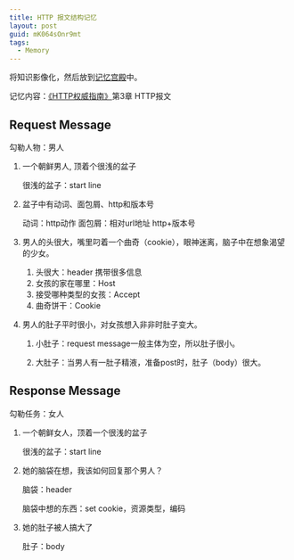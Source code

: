 ```yaml
---
title: HTTP 报文结构记忆
layout: post
guid: mK064sOnr9mt
tags:
  - Memory
---
```


将知识影像化，然后放到[记忆宫殿](http://en.wikipedia.org/wiki/Method_of_loci)中。

记忆内容：[《HTTP权威指南》](http://book.douban.com/subject/10746113/)第3章 HTTP报文

## Request Message

勾勒人物：男人

1. 一个朝鲜男人, 顶着个很浅的盆子

    很浅的盆子：start line
    
2. 盆子中有动词、面包屑、http和版本号

    动词：http动作
    面包屑：相对url地址
    http+版本号
    
3. 男人的头很大，嘴里叼着一个曲奇（cookie），眼神迷离，脑子中在想象渴望的少女。

    1. 头很大：header 携带很多信息
    2. 女孩的家在哪里：Host
    3. 接受哪种类型的女孩：Accept
    4. 曲奇饼干：Cookie
    
4. 男人的肚子平时很小，对女孩想入非非时肚子变大。

    1. 小肚子：request message一般主体为空，所以肚子很小。
    
    2. 大肚子：当男人有一肚子精液，准备post时，肚子（body）很大。


## Response Message

勾勒任务：女人

1. 一个朝鲜女人，顶着一个很浅的盆子

    很浅的盆子：start line
    
2. 她的脑袋在想，我该如何回复那个男人？

    脑袋：header
    
    脑袋中想的东西：set cookie，资源类型，编码
    
3. 她的肚子被人搞大了

    肚子：body
 
   
    